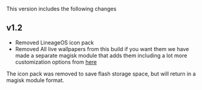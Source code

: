 This version includes the following changes

## v1.2
- Removed LineageOS icon pack
- Removed All live wallpapers from this build if you want them we have made a separate magisk module that adds them including a lot more customization options from [here](https://github.com/PS2ClassicsVault/Cyberdevs-crDroid-Add-On-Installer/releases/tag/1.0ucm)


The icon pack was removed to save flash storage space, but will return in a magisk module format.